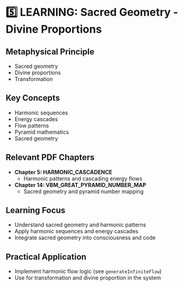 # 5️⃣ LEARNING: Sacred Geometry - Divine Proportions

## Metaphysical Principle
- Sacred geometry
- Divine proportions
- Transformation

## Key Concepts
- Harmonic sequences
- Energy cascades
- Flow patterns
- Pyramid mathematics
- Sacred geometry

## Relevant PDF Chapters
- **Chapter 5: HARMONIC_CASCADENCE**
  - Harmonic patterns and cascading energy flows
- **Chapter 14: VBM_GREAT_PYRAMID_NUMBER_MAP**
  - Sacred geometry and pyramid number mapping

## Learning Focus
- Understand sacred geometry and harmonic patterns
- Apply harmonic sequences and energy cascades
- Integrate sacred geometry into consciousness and code

## Practical Application
- Implement harmonic flow logic (see `generateInfiniteFlow`)
- Use for transformation and divine proportion in the system 